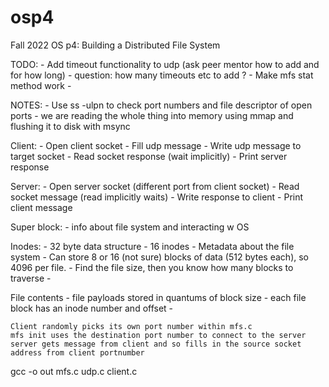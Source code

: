 # osp4
Fall 2022 OS p4: Building a Distributed File System 

TODO:
    - Add timeout functionality to udp (ask peer mentor how to add and for how long)
        - question: how many timeouts etc to add ?
    - Make mfs stat method work
    - 

NOTES: 
    - Use ss -ulpn to check port numbers and file descriptor of open ports
    - we are reading the whole thing into memory using mmap and flushing it to disk with msync

Client:
    - Open client socket
    - Fill udp message
    - Write udp message to target socket
    - Read socket response (wait implicitly)
    - Print server response

Server:
    - Open server socket (different port from client socket)
    - Read socket message (read implicitly waits)
    - Write response to client
    - Print client message



Super block:
    - info about file system and interacting w OS

Inodes:
    - 32 byte data structure
    - 16 inodes
    - Metadata about the file system
    - Can store 8 or 16 (not sure) blocks of data (512 bytes each), so 4096 per file.
    - Find the file size, then you know how many blocks to traverse
    - 

File contents
    - file payloads stored in quantums of block size
    - each file block has an inode number and offset
    - 


    Client randomly picks its own port number within mfs.c
    mfs init uses the destination port number to connect to the server
    server gets message from client and so fills in the source socket address from client portnumber
    

gcc -o out mfs.c udp.c client.c